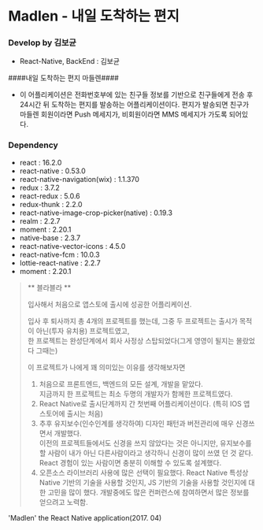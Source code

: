 # Madlen - 내일 도착하는 편지

### Develop by 김보균

 - React-Native, BackEnd : 김보균


####내일 도착하는 편지 마들렌####

- 이 어플리케이션은 전화번호부에 있는 친구들 정보를 기반으로 친구들에게 전송 후 24시간 뒤 도착하는 편지를 발송하는 어플리케이션이다. 편지가 발송되면 친구가 마들렌 회원이라면 Push 메세지가, 비회원이라면 MMS 메세지가 가도록 되어있다.  

### Dependency

- react : 16.2.0
- react-native : 0.53.0
- react-native-navigation(wix) : 1.1.370
- redux : 3.7.2
- react-redux : 5.0.6
- redux-thunk : 2.2.0
- react-native-image-crop-picker(native) : 0.19.3
- realm : 2.2.7
- moment : 2.20.1
- native-base : 2.3.7
- react-native-vector-icons : 4.5.0
- react-native-fcm : 10.0.3
- lottie-react-native : 2.2.7
- moment : 2.20.1



> ** 블라블라 **
>
> 입사해서 처음으로 앱스토에 출시에 성공한 어플리케이션.
>
> 입사 후 퇴사까지 총 4개의 프로젝트를 했는데, 그중 두 프로젝트는 출시가 목적이 아닌(투자 유치용) 프로젝트였고, <br>한 프로젝트는 완성단계에서 회사 사정상 스탑되었다(그게 영영이 될지는 몰랐었다 그때는)
>
> 이 프로젝트가 나에게 꽤 의미있는 이유를 생각해보자면
>
> 1. 처음으로 프론트엔드, 백엔드의 모든 설계, 개발을 맡았다. <br>지금까지 한 프로젝트는 최소 두명의 개발자가 함께한 프로젝트였다.
> 2. React Native로 출시단계까지 간 첫번째 어플리케이션이다. (특히 IOS 앱 스토어에 출시는 처음) 
> 3. 추후 유지보수(인수인계를 생각하여) 디자인 패턴과 버전관리에 매우 신경쓰면서 개발했다.<br>이전의 프로젝트들에서도 신경을 쓰지 않았다는 것은 아니지만, 유지보수를 할 사람이 내가 아닌 다른사람이라고 생각하니 신경이 많이 쓰였 던 것 같다. React 경험이 있는 사람이면 충분히 이해할 수 있도록 설계했다.
> 4. 오픈소스 라이브러리 사용에 많은 선택이 필요했다. React Native 특성상 Native 기반의 기술을 사용할 것인지, JS 기반의 기술을 사용할 것인지에 대한 고민을 많이 했다. 개발중에도 많은 컨퍼런스에 참여하면서 많은 정보를 얻으려고 노력함.



'Madlen' the  React Native application(2017. 04)

[1]: https://itunes.apple.com/us/app/madlen/id1359592022?mt=8	"Apple Store"
[2]: https://play.google.com/store/apps/details?id=com.madlen	"Google Play Store"